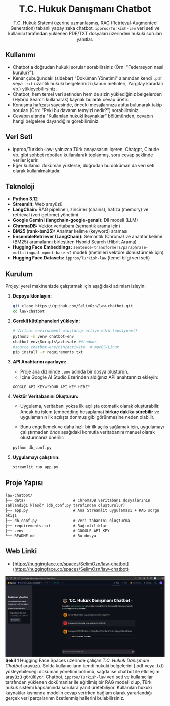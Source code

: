 <div align="center">

# T.C. Hukuk Danışmanı Chatbot


T.C. Hukuk Sistemi üzerine uzmanlaşmış, RAG (Retrieval-Augmented Generation) tabanlı yapay zeka chatbot. `ipproo/Turkish-law` veri seti ve kullanıcı tarafından yüklenen PDF/TXT dosyaları üzerinden hukuki soruları yanıtlar.

</div>

## Kullanımı

-   Chatbot'a doğrudan hukuki sorular sorabilirsiniz (Örn: "Federasyon nasıl kurulur?").
-   Kenar çubuğundaki (sidebar) "Doküman Yönetimi" alanından kendi `.pdf` veya `.txt` uzantılı hukuki belgelerinizi (kanun metinleri, Yargıtay kararları vb.) yükleyebilirsiniz.
-   Chatbot, hem temel veri setinden hem de sizin yüklediğiniz belgelerden (Hybrid Search kullanarak) kaynak bularak cevap üretir.
-   Konuşma hafızası sayesinde, önceki mesajlarınıza atıfta bulunarak takip soruları (Örn: "Peki bu davanın temyizi nedir?") sorabilirsiniz.
-   Cevabın altında "Kullanılan hukuki kaynaklar" bölümünden, cevabın hangi belgelere dayandığını görebilirsiniz.

## Veri Seti

-   ipproo/Turkish-law; yalnızca Türk anayasasını içeren, Chatgpt, Claude vb. gibi sohbet robotları kullanılarak toplanmış, soru cevap şeklinde veriler içerir.
-   Eğer kullanıcı doküman yüklerse, doğrudan bu doküman da veri seti olarak kullanılmaktadır.

## Teknoloji

-   **Python 3.12**
-   **Streamlit:** Web arayüzü
-   **LangChain:** RAG pipeline'ı, zincirler (chains), hafıza (memory) ve retrieval (veri getirme) yönetimi
-   **Google Gemini (langchain-google-genai):** Dil modeli (LLM)
-   **ChromaDB:** Vektör veritabanı (semantik arama için)
-   **BM25 (rank-bm25):** Anahtar kelime (keyword) araması
-   **EnsembleRetriever (LangChain):** Semantik (Chroma) ve anahtar kelime (BM25) aramalarını birleştiren Hybrid Search (Hibrit Arama)
-   **Hugging Face Embeddings:** `sentence-transformers/paraphrase-multilingual-mpnet-base-v2` modeli (metinleri vektöre dönüştürmek için)
-   **Hugging Face Datasets:** `ipproo/Turkish-law` (temel bilgi veri seti)

## Kurulum

Projeyi yerel makinenizde çalıştırmak için aşağıdaki adımları izleyin:

1.  **Depoyu klonlayın:**
    ```bash
    git clone https://github.com/SelimOzn/law-chatbot.git
    cd law-chatbot
    ```

2.  **Gerekli kütüphaneleri yükleyin:**
    ```bash
    # Virtual environment oluşturup active edin (opsiyonel)
    python3 -m venv chatbot-env
    chatbot-env\Scripts\activate #Windows
    #source chatbot-env/bin/activate  # macOS/Linux
    pip install -r requirements.txt
    ```

3.  **API Anahtarını ayarlayın:**
    -   Proje ana dizininde `.env` adında bir dosya oluşturun.
    -   İçine Google AI Studio üzerinden aldığınız API anahtarınızı ekleyin:
      ```
      GOOGLE_API_KEY="YOUR_API_KEY_HERE"
      ```

4.  **Vektör Veritabanını Oluşturun:**
    -   Uygulama, veritabanı yoksa ilk açılışta otomatik olarak oluşturabilir. Ancak bu işlem (embedding hesaplama) **birkaç dakika sürebilir** ve uygulamanın ilk açılışta donmuş gibi görünmesine neden olabilir.

    -   Bunu engellemek ve daha hızlı bir ilk açılış sağlamak için, uygulamayı çalıştırmadan *önce* aşağıdaki komutla veritabanını manuel olarak oluşturmanız önerilir:
    ```bash
    python db_conf.py
    ```

5.  **Uygulamayı çalıştırın:**
    ```bash
    streamlit run app.py

## Proje Yapısı
```
law-chatbot/
├── data/                     # ChromaDB veritabanı dosyalarının saklandığı klasör (db_conf.py tarafından oluşturulur)
├── app.py                    # Ana Streamlit uygulaması + RAG sorgu akışı
├── db_conf.py                # Veri tabanını oluşturma
├── requirements.txt          # Bağımlılıklar
├── .env                      # GOOGLE_API_KEY
└── README.md                 # Bu dosya
```

## Web Linki
- [https://huggingface.co/spaces/SelimOzn/law-chatbot](https://huggingface.co/spaces/SelimOzn/law-chatbot)

![Uygulama Arayüzü](images/website.png)
**Şekil 1**  Hugging Face Spaces üzerinde çalışan *T.C. Hukuk Danışmanı Chatbot* arayüzü. Solda kullanıcıların kendi hukuki belgelerini (.pdf veya .txt) yükleyebileceği doküman yönetimi bölümü, sağda ise chatbot ile etkileşim arayüzü görülüyor. Chatbot, `ipproo/Turkish-law` veri seti ve kullanıcılar tarafından yüklenen dokümanlar ile eğitilmiş bir RAG modeli olup, Türk hukuk sistemi kapsamında sorulara yanıt üretebiliyor. Kullanılan hukuki kaynaklar kısmında modelin cevap verirken bağlam olarak yararlandığı gerçek veri parçalarının özetlenmiş hallerini bulabilirsiniz. 
